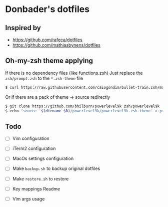 # Donbader's dotfiles

## Inspired by
- https://github.com/rafeca/dotfiles
- https://github.com/mathiasbynens/dotfiles  


## Oh-my-zsh theme applying
If there is no dependency files (like functions.zsh)
Just replace the `zsh/prompt.zsh` to the `*.zsh-theme` file
```bash
$ curl https://raw.githubusercontent.com/caiogondim/bullet-train.zsh/master/bullet-train.zsh-theme > zsh/prompt.zsh
```

Or if there are a pack of theme -> source redirectly
```bash
$ git clone https://github.com/bhilburn/powerlevel9k zsh/powerlevel9k
$ echo "source '$(dirname $0)/powerlevel9k/powerlevel9k.zsh-theme' > prompt.zsh
```

## Todo
- [ ] Vim configuration
- [ ] iTerm2 configuration
- [ ] MacOs settings configuration
- [ ] Make `backup.sh` to backup original dotfiles
- [ ] Make `restore.sh` to restore
- [ ] Key mappings Readme
- [ ] Vim args usage


